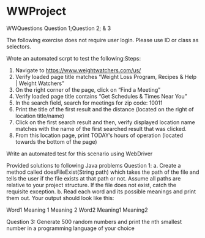 # WWProject
WWQuestions
Question 1;Question 2; & 3



The following exercise does not require user login. Please use ID or class as selectors.
 

 Wrote an automated scrpt to test the following:Steps:
1. Navigate to https://www.weightwatchers.com/us/
2. Verify loaded page title matches “Weight Loss Program, Recipes & Help | Weight Watchers”
3. On the right corner of the page, click on “Find a Meeting”
4. Verify loaded page title contains “Get Schedules & Times Near You”
5. In the search field, search for meetings for zip code: 10011
6. Print the title of the first result and the distance (located on the right of location title/name)
7. Click on the first search result and then, verify displayed location name matches with the name of the first searched result that was clicked.
8. From this location page, print TODAY’s hours of operation (located towards the bottom of the page)
 
Write an automated test for this scenario using WebDriver


Provided solutions to following Java problems
Question 1:
a.	Create a method called doesFileExist(String path) which takes the path of the file and tells the user if the file exists at that path or not. Assume all paths are relative to your project structure. If the file does not exist, catch the requisite exception.
b.	Read each word and its possible meanings and print them out. Your output should look like this:
 
Word1
Meaning 1
Meaning 2
Word2
Meaning1
Meaning2



Question 3:
Generate 500 random numbers and print the nth smallest number in a programming language of your choice 

